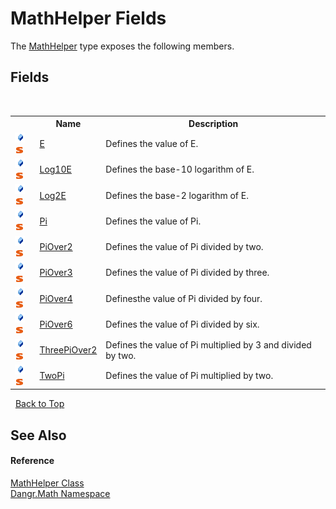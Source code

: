 # MathHelper Fields
 

The <a href="T_Dangr_Math_MathHelper">MathHelper</a> type exposes the following members.


## Fields
&nbsp;<table><tr><th></th><th>Name</th><th>Description</th></tr><tr><td>![Public field](media/pubfield.gif "Public field")![Static member](media/static.gif "Static member")</td><td><a href="F_Dangr_Math_MathHelper_E">E</a></td><td>
Defines the value of E.</td></tr><tr><td>![Public field](media/pubfield.gif "Public field")![Static member](media/static.gif "Static member")</td><td><a href="F_Dangr_Math_MathHelper_Log10E">Log10E</a></td><td>
Defines the base-10 logarithm of E.</td></tr><tr><td>![Public field](media/pubfield.gif "Public field")![Static member](media/static.gif "Static member")</td><td><a href="F_Dangr_Math_MathHelper_Log2E">Log2E</a></td><td>
Defines the base-2 logarithm of E.</td></tr><tr><td>![Public field](media/pubfield.gif "Public field")![Static member](media/static.gif "Static member")</td><td><a href="F_Dangr_Math_MathHelper_Pi">Pi</a></td><td>
Defines the value of Pi.</td></tr><tr><td>![Public field](media/pubfield.gif "Public field")![Static member](media/static.gif "Static member")</td><td><a href="F_Dangr_Math_MathHelper_PiOver2">PiOver2</a></td><td>
Defines the value of Pi divided by two.</td></tr><tr><td>![Public field](media/pubfield.gif "Public field")![Static member](media/static.gif "Static member")</td><td><a href="F_Dangr_Math_MathHelper_PiOver3">PiOver3</a></td><td>
Defines the value of Pi divided by three.</td></tr><tr><td>![Public field](media/pubfield.gif "Public field")![Static member](media/static.gif "Static member")</td><td><a href="F_Dangr_Math_MathHelper_PiOver4">PiOver4</a></td><td>
Definesthe value of Pi divided by four.</td></tr><tr><td>![Public field](media/pubfield.gif "Public field")![Static member](media/static.gif "Static member")</td><td><a href="F_Dangr_Math_MathHelper_PiOver6">PiOver6</a></td><td>
Defines the value of Pi divided by six.</td></tr><tr><td>![Public field](media/pubfield.gif "Public field")![Static member](media/static.gif "Static member")</td><td><a href="F_Dangr_Math_MathHelper_ThreePiOver2">ThreePiOver2</a></td><td>
Defines the value of Pi multiplied by 3 and divided by two.</td></tr><tr><td>![Public field](media/pubfield.gif "Public field")![Static member](media/static.gif "Static member")</td><td><a href="F_Dangr_Math_MathHelper_TwoPi">TwoPi</a></td><td>
Defines the value of Pi multiplied by two.</td></tr></table>&nbsp;
<a href="#mathhelper-fields">Back to Top</a>

## See Also


#### Reference
<a href="T_Dangr_Math_MathHelper">MathHelper Class</a><br /><a href="N_Dangr_Math">Dangr.Math Namespace</a><br />